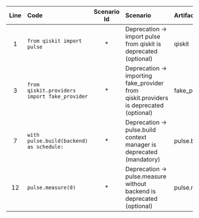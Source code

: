 | Line | Code | Scenario Id | Scenario | Artifact | Refactoring |
| :-: | :- | :-: | :- | :- | :- |
| 1 | `from qiskit import pulse` | * | Deprecation -> import pulse from qiskit is deprecated (optional) | qiskit | `import qiskit.pulse as pulse` |
| 3 | `from qiskit.providers import fake_provider` | * | Deprecation -> importing fake_provider from qiskit.providers is deprecated (optional) | fake_provider | `from qiskit.providers.fake_provider import FakeOpenPulse3Q` |
| 7 | `with pulse.build(backend) as schedule:` | * | Deprecation -> pulse.build context manager is deprecated (mandatory) | pulse.build | `with pulse.Schedule(backend) as schedule:` |
| 12 | `pulse.measure(0)` | * | Deprecation -> pulse.measure without backend is deprecated (optional) | pulse.measure | `pulse.measure(0, backend)` |